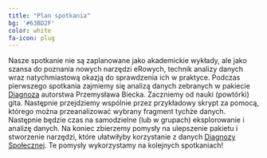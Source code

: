 ```yaml
---
title: "Plan spotkania"
bg: '#63BD2F'
color: white
fa-icon: plug
---
```


Nasze spotkanie nie są zaplanowane jako akademickie wykłady, ale jako szansa do
poznania nowych narzędzi eRowych, technik analizy danych wraz natychmiastową
okazją do sprawdzenia ich w praktyce.
Podczas pierwszego spotkania zajmiemy się analizą danych zebranych w pakiecie [Diagnoza](https://github.com/pbiecek/Diagnoza) autorstwa Przemysława Biecka.
Zaczniemy od nauki (powtórki) gita. Następnie przejdziemy wspólnie przez przykładowy skrypt
za pomocą, którego można przeanalizować wybrany fragment tychże danych. 
Następnie będzie czas na samodzielne (lub w grupach) eksplorowanie i analizę danych. 
Na koniec zbierzemy pomysły na
ulepszenie pakietu i stworzenie narzędzi, które ułatwiłyby korzystanie z danych 
[Diagnozy Społecznej](http://diagnoza.com/). Te pomysły wykorzystamy na kolejnych spotkaniach!
